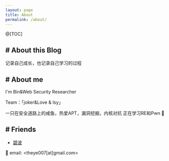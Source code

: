 ```yaml
---
layout: page
title: About
permalink: /about/
---
```


@[TOC]

## # About this Blog
记录自己成长，也记录自己学习的过程

## # About me
I'm Bin&Web Security Researcher

Team：「joker&Love & lsy」

一只在安全道路上的咸鱼，热爱APT，漏洞挖掘，内核对抗
正在学习RE和Pwn 🏃

## # Friends
- [碧波](https://6o9.im/)

📧 email: <theye007[at]gmail.com>
